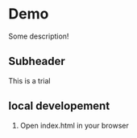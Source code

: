 # Demo
Some description!
## Subheader
This is a trial
## local developement
1. Open index.html in your browser
